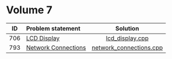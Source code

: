 # Volume 7

| ID  |                                                          Problem statement                                                           |                       Solution                       |
|:---:|:-------------------------------------------------------------------------------------------------------------------------------------|:----------------------------------------------------:|
| 706 | [LCD Display](http://uva.onlinejudge.org/index.php?option=com_onlinejudge&Itemid=8&category=9&page=show_problem&problem=647)         | [lcd_display.cpp](./lcd_display.cpp)                 |
| 793 | [Network Connections](http://uva.onlinejudge.org/index.php?option=com_onlinejudge&Itemid=8&category=9&page=show_problem&problem=734) | [network_connections.cpp](./network_connections.cpp) |
